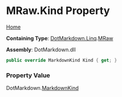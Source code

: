 # MRaw\.Kind Property

[Home](../../../../README.md)

**Containing Type**: [DotMarkdown.Linq](../../README.md)\.[MRaw](../README.md)

**Assembly**: DotMarkdown\.dll

```csharp
public override MarkdownKind Kind { get; }
```

### Property Value

DotMarkdown\.[MarkdownKind](../../../MarkdownKind/README.md)

